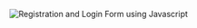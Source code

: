 ![Registration and Login Form using Javascript](https://github.com/user-attachments/assets/b7b3686b-f466-43e6-a79b-feda4c146308)
